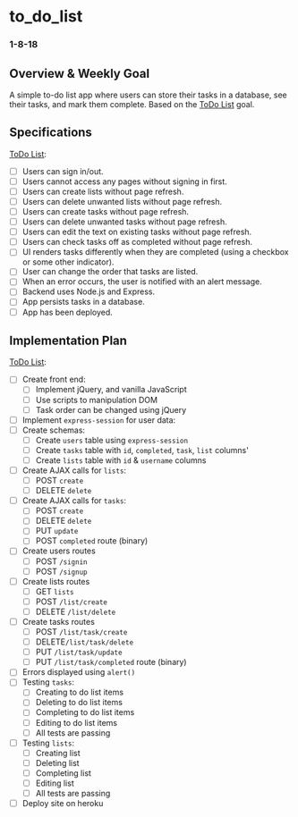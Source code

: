 # to_do_list
### 1-8-18

## Overview & Weekly Goal
A simple to-do list app where users can store their tasks in a database, see their tasks, and mark them complete. Based on the [ToDo List](https://curriculum.learnersguild.org/Phases/Practice/Modules/To-Do-List/) goal.

## Specifications
[ToDo List](https://curriculum.learnersguild.org/Phases/Practice/Modules/To-Do-List/):
  - [ ] Users can sign in/out.
  - [ ] Users cannot access any pages without signing in first.
  - [ ] Users can create lists without page refresh.
  - [ ] Users can delete unwanted lists without page refresh.
  - [ ] Users can create tasks without page refresh.
  - [ ] Users can delete unwanted tasks without page refresh.
  - [ ] Users can edit the text on existing tasks without page refresh.
  - [ ] Users can check tasks off as completed without page refresh.
  - [ ] UI renders tasks differently when they are completed (using a checkbox or some other indicator).
  - [ ] User can change the order that tasks are listed.
  - [ ] When an error occurs, the user is notified with an alert message.
  - [ ] Backend uses Node.js and Express.
  - [ ] App persists tasks in a database.
  - [ ] App has been deployed.

## Implementation Plan
[ToDo List](https://curriculum.learnersguild.org/Phases/Practice/Modules/To-Do-List/):
  - [ ] Create front end:
    - [ ] Implement jQuery, and vanilla JavaScript
    - [ ] Use scripts to manipulation DOM
    - [ ] Task order can be changed using jQuery
  - [ ] Implement `express-session` for user data:
  - [ ] Create schemas:
    - [ ] Create `users` table using `express-session`
    - [ ] Create `tasks` table with `id`, `completed`, `task`, `list` columns'
    - [ ] Create `lists` table with `id` & `username` columns
  - [ ] Create AJAX calls for `lists`:
    - [ ] POST `create`
    - [ ] DELETE `delete`
  - [ ] Create AJAX calls for `tasks`:
    - [ ] POST `create`
    - [ ] DELETE `delete`
    - [ ] PUT `update`
    - [ ] POST `completed` route (binary)
  - [ ] Create users routes
    - [ ] POST `/signin`
    - [ ] POST `/signup`
  - [ ] Create lists routes
    - [ ] GET `lists`
    - [ ] POST `/list/create`
    - [ ] DELETE `/list/delete`
  - [ ] Create tasks routes
    - [ ] POST `/list/task/create`
    - [ ] DELETE`/list/task/delete`
    - [ ] PUT `/list/task/update`
    - [ ] PUT `/list/task/completed` route (binary)
  - [ ] Errors displayed using `alert()`
  - [ ] Testing `tasks`:
    - [ ] Creating to do list items
    - [ ] Deleting to do list items
    - [ ] Completing to do list items
    - [ ] Editing to do list items
    - [ ] All tests are passing
  - [ ] Testing `lists`:
    - [ ] Creating list
    - [ ] Deleting list
    - [ ] Completing list
    - [ ] Editing list
    - [ ] All tests are passing
  - [ ] Deploy site on heroku

